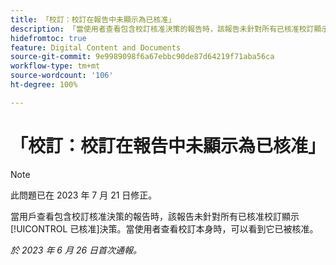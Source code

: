 ```yaml
---
title: 「校訂：校訂在報告中未顯示為已核准」
description: 「當使用者查看包含校訂核准決策的報告時，該報告未針對所有已核准校訂顯示已核准決策。當使用者查看校訂本身時，可以看到它已被核准。」
hidefromtoc: true
feature: Digital Content and Documents
source-git-commit: 9e9989098f6a67ebbc90de87d64219f71aba56ca
workflow-type: tm+mt
source-wordcount: '106'
ht-degree: 100%

---
```



# 「校訂：校訂在報告中未顯示為已核准」

>[!NOTE]
>
>此問題已在 2023 年 7 月 21 日修正。

當用戶查看包含校訂核准決策的報告時，該報告未針對所有已核准校訂顯示[!UICONTROL 已核准]決策。當使用者查看校訂本身時，可以看到它已被核准。

_於 2023 年 6 月 26 日首次通報。_
